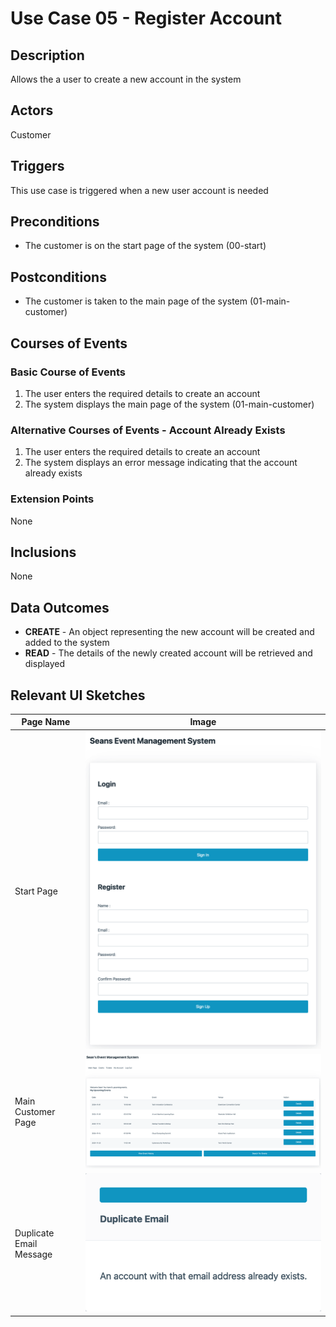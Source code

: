 # Use Case 05 - Register Account

## Description

Allows the a user to create a new account in the system

## Actors

Customer

## Triggers

This use case is triggered when a new user account is needed

## Preconditions

- The customer is on the start page of the system (00-start)

## Postconditions

- The customer is taken to the main page of the system (01-main-customer)

## Courses of Events

### Basic Course of Events

1. The user enters the required details to create an account
2. The system displays the main page of the system (01-main-customer)

### Alternative Courses of Events - Account Already Exists

1. The user enters the required details to create an account
2. The system displays an error message indicating that the account already exists

### Extension Points

None

## Inclusions

None

## Data Outcomes
- **CREATE** - An object representing the new account will be created and added to the system
- **READ** - The details of the newly created account will be retrieved and displayed

## Relevant UI Sketches
| Page Name | Image |
|----|------|
| Start Page | ![Start Page](/01-requirements-solution/uisketches/00-start.png) |
| Main Customer Page | ![Main User Page](/01-requirements-solution/uisketches/03-main-customer.png) |
| Duplicate Email Message | ![Duplicate Email Message](/01-requirements-solution/uisketches/00-start-duplicate.png) |
